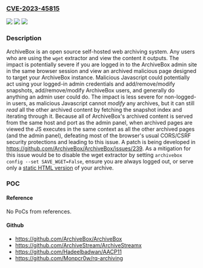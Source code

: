 ### [CVE-2023-45815](https://cve.mitre.org/cgi-bin/cvename.cgi?name=CVE-2023-45815)
![](https://img.shields.io/static/v1?label=Product&message=ArchiveBox&color=blue)
![](https://img.shields.io/static/v1?label=Version&message=%3C%3D%200.6.2%20&color=brightgreen)
![](https://img.shields.io/static/v1?label=Vulnerability&message=CWE-79%3A%20Improper%20Neutralization%20of%20Input%20During%20Web%20Page%20Generation%20('Cross-site%20Scripting')&color=brightgreen)

### Description

ArchiveBox is an open source self-hosted web archiving system. Any users who are using the `wget` extractor and view the content it outputs. The impact is potentially severe if you are logged in to the ArchiveBox admin site in the same browser session and view an archived malicious page designed to target your ArchiveBox instance. Malicious Javascript could potentially act using your logged-in admin credentials and add/remove/modify snapshots, add/remove/modify ArchiveBox users, and generally do anything an admin user could do. The impact is less severe for non-logged-in users, as malicious Javascript cannot *modify* any archives, but it can still *read* all the other archived content by fetching the snapshot index and iterating through it. Because all of ArchiveBox's archived content is served from the same host and port as the admin panel, when archived pages are viewed the JS executes in the same context as all the other archived pages (and the admin panel), defeating most of the browser's usual CORS/CSRF security protections and leading to this issue. A patch is being developed in https://github.com/ArchiveBox/ArchiveBox/issues/239. As a mitigation for this issue would be to disable the wget extractor by setting `archivebox config --set SAVE_WGET=False`, ensure you are always logged out, or serve only a [static HTML version](https://github.com/ArchiveBox/ArchiveBox/wiki/Publishing-Your-Archive#2-export-and-host-it-as-static-html) of your archive.

### POC

#### Reference
No PoCs from references.

#### Github
- https://github.com/ArchiveBox/ArchiveBox
- https://github.com/ArchiveStream/ArchiveStreamx
- https://github.com/Hadeelbadwan/AACP11
- https://github.com/Monpcr0w/rq-archiving

